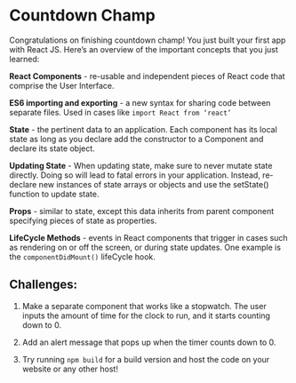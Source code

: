 # Countdown Champ

Congratulations on finishing countdown champ! You just built your first app with React JS. Here’s an overview of the important concepts that you just learned:

**React Components** - re-usable and independent pieces of React code that comprise the User Interface.

**ES6 importing and exporting** - a new syntax for sharing code between separate files. Used in cases like `import React from ‘react’`

**State** - the pertinent data to an application. Each component has its local state as long as you declare add the constructor to a Component and declare its state object.

**Updating State** - When updating state, make sure to never mutate state directly. Doing so will lead to fatal errors in your application. Instead, re-declare new instances of state arrays or objects and use the setState() function to update state.

**Props** - similar to state, except this data inherits from parent component specifying pieces of state as properties.

**LifeCycle Methods** - events in React components that trigger in cases such as rendering on or off the screen, or during state updates. One example is the `componentDidMount()` lifeCycle hook.


## Challenges:

1. Make a separate component that works like a stopwatch. The user inputs the amount of time for the clock to run, and it starts counting down to 0.

2. Add an alert message that pops up when the timer counts down to 0.

3. Try running `npm build` for a build version and host the code on your website or any other host!
